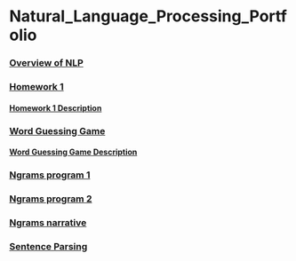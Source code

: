 # Natural_Language_Processing_Portfolio

### [Overview of NLP](https://github.com/d-park7/Natural_Language_Processing_Portfolio/blob/main/Homework0/Overview_of_NLP.pdf)

### [Homework 1](https://github.com/d-park7/Natural_Language_Processing_Portfolio/blob/main/Homework1/Homework1.py)
#### [Homework 1 Description](https://github.com/d-park7/Natural_Language_Processing_Portfolio/blob/main/Homework1/description.txt)


### [Word Guessing Game](https://github.com/d-park7/Natural_Language_Processing_Portfolio/blob/main/Word_Guessing_Game/word_game_dxp171230.py)
#### [Word Guessing Game Description](https://github.com/d-park7/Natural_Language_Processing_Portfolio/blob/main/Word_Guessing_Game/Portfolio%20Chapter%205%20Word%20Guess%20Game.pdf)


### [Ngrams program 1](https://github.com/d-park7/Natural_Language_Processing_Portfolio/blob/main/NGrams/ngrams1.py)
### [Ngrams program 2](https://github.com/d-park7/Natural_Language_Processing_Portfolio/blob/main/NGrams/ngrams2.py)
### [Ngrams narrative](https://github.com/d-park7/Natural_Language_Processing_Portfolio/blob/main/NGrams/narrative.pdf)



### [Sentence Parsing](https://github.com/d-park7/Natural_Language_Processing_Portfolio/blob/main/Parsing_Sentences/Sentence%20Parsing.pdf)
